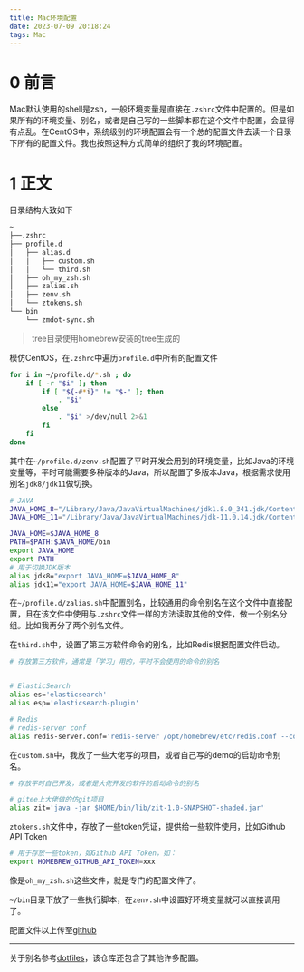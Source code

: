 ```yaml
---
title: Mac环境配置
date: 2023-07-09 20:18:24
tags: Mac
---
```


# 0 前言

Mac默认使用的shell是zsh，一般环境变量是直接在`.zshrc`文件中配置的。但是如果所有的环境变量、别名，或者是自己写的一些脚本都在这个文件中配置，会显得有点乱。在CentOS中，系统级别的环境配置会有一个总的配置文件去读一个目录下所有的配置文件。我也按照这种方式简单的组织了我的环境配置。

# 1 正文

目录结构大致如下

```markdown
~
├──.zshrc
├── profile.d
│   ├── alias.d
│   │   ├── custom.sh
│   │   └── third.sh
│   ├── oh_my_zsh.sh
│   ├── zalias.sh
│   ├── zenv.sh
│   └── ztokens.sh
└── bin
	└── zmdot-sync.sh
```

>tree目录使用homebrew安装的tree生成的

模仿CentOS，在`.zshrc`中遍历`profile.d`中所有的配置文件

```bash
for i in ~/profile.d/*.sh ; do
    if [ -r "$i" ]; then
        if [ "${-#*i}" != "$-" ]; then
            . "$i"
        else
            . "$i" >/dev/null 2>&1
        fi
    fi
done
```

其中在`~/profile.d/zenv.sh`配置了平时开发会用到的环境变量，比如Java的环境变量等，平时可能需要多种版本的Java，所以配置了多版本Java，根据需求使用别名`jdk8/jdk11`做切换。

```bash
# JAVA
JAVA_HOME_8="/Library/Java/JavaVirtualMachines/jdk1.8.0_341.jdk/Contents/Home"
JAVA_HOME_11="/Library/Java/JavaVirtualMachines/jdk-11.0.14.jdk/Contents/Home"

JAVA_HOME=$JAVA_HOME_8
PATH=$PATH:$JAVA_HOME/bin
export JAVA_HOME
export PATH
# 用于切换JDK版本
alias jdk8="export JAVA_HOME=$JAVA_HOME_8"
alias jdk11="export JAVA_HOME=$JAVA_HOME_11"
```

在`~/profile.d/zalias.sh`中配置别名，比较通用的命令别名在这个文件中直接配置，且在该文件中使用与`.zshrc`文件一样的方法读取其他的文件，做一个别名分组。比如我再分了两个别名文件。

在`third.sh`中，设置了第三方软件命令的别名，比如Redis根据配置文件启动。

```bash
# 存放第三方软件，通常是「学习」用的，平时不会使用的命令的别名


# ElasticSearch
alias es='elasticsearch'
alias esp='elasticsearch-plugin'

# Redis
# redis-server conf
alias redis-server.conf='redis-server /opt/homebrew/etc/redis.conf --color=auto'
```

在`custom.sh`中，我放了一些大佬写的项目，或者自己写的demo的启动命令别名。

```bash
# 存放平时自己开发，或者是大佬开发的软件的启动命令的别名

# gitee上大佬做的仿git项目
alias zit='java -jar $HOME/bin/lib/zit-1.0-SNAPSHOT-shaded.jar'
```

`ztokens.sh`文件中，存放了一些token凭证，提供给一些软件使用，比如Github API Token

```bash
# 用于存放一些token，如Github API Token，如：
export HOMEBREW_GITHUB_API_TOKEN=xxx
```

像是`oh_my_zsh.sh`这些文件，就是专门的配置文件了。

`~/bin`目录下放了一些执行脚本，在`zenv.sh`中设置好环境变量就可以直接调用了。

配置文件以上传至[github](https://github.com/lkzc19/zmdot)

---
关于别名参考[dotfiles](https://github.com/paulirish/dotfiles/blob/main/.aliases)，该仓库还包含了其他许多配置。



